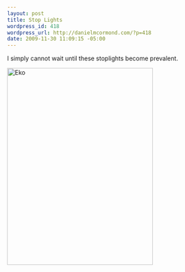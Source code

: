 ```yaml
--- 
layout: post
title: Stop Lights
wordpress_id: 418
wordpress_url: http://danielmcormond.com/?p=418
date: 2009-11-30 11:09:15 -05:00
---
```

I simply cannot wait until these stoplights become prevalent.

<a href="http://jalopnik.com/5415057/eko-a-red-light-with-a-twist"><img class="alignnone size-full wp-image-419" title="Eko" src="http://danielmcormond.com/wp-content/uploads/2009/11/eko_2.jpg" alt="Eko" width="340" height="460" /></a>
